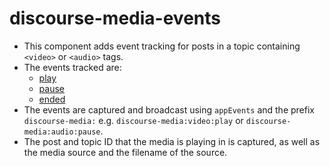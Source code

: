 # discourse-media-events

* This component adds event tracking for posts in a topic containing `<video>` or `<audio>` tags.
* The events tracked are:
  * [play](https://developer.mozilla.org/en-US/docs/Web/API/HTMLMediaElement/play_event)
  * [pause](https://developer.mozilla.org/en-US/docs/Web/API/HTMLMediaElement/pause_event)
  * [ended](https://developer.mozilla.org/en-US/docs/Web/API/HTMLMediaElement/ended_event)
* The events are captured and broadcast using `appEvents` and the prefix `discourse-media:` e.g. `discourse-media:video:play` or `discourse-media:audio:pause`.
* The post and topic ID that the media is playing in is captured, as well as the media source and the filename of the source.
